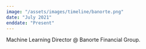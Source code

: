 ```yaml
---
image: "/assets/images/timeline/banorte.png"
date: "July 2021"
enddate: "Present"
---
```


Machine Learning Director @ Banorte Financial Group.